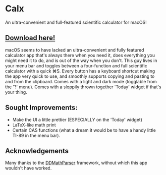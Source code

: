 #  Calx

An ultra-convenient and full-featured scientific calculator for macOS!

## [Download here!](https://github.com/epdavid/Calx/releases)

macOS seems to have lacked an ultra-convenient and fully featured calculator app that's always there when you need it, does everything you might need it to do, and is out of the way when you don't. This guy lives in your menu bar and toggles between a four-function and full scientific calculator with a quick ⌘S. Every button has a keyboard shortcut making the app very quick to use, and smoothly supports copying and pasting to and from the clipboard. Comes with a light and dark mode (togglable from the '?' menu). Comes with a sloppily thrown together 'Today' widget if that's your thing. 

## Sought Improvements:
* Make the UI a little prettier (ESPECIALLY on the 'Today' widget)
* LaTeX-like math print
* Certain CAS functions (what  a dream it would be to have a handy little TI-89 in the menu bar).


## Acknowledgements
Many thanks to the [DDMathParser](https://github.com/davedelong/DDMathParser) framework, without which this app wouldn't have worked.

